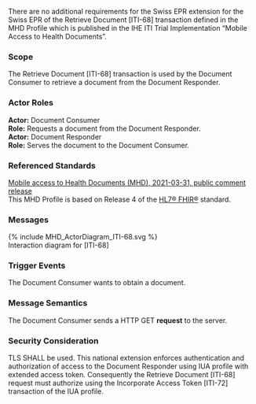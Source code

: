 There are no additional requirements for the Swiss EPR extension for the Swiss EPR of the Retrieve Document
[ITI-68] transaction defined in the MHD Profile which is published in the IHE ITI Trial Implementation
“Mobile Access to Health Documents”.

### Scope

The Retrieve Document [ITI-68] transaction is used by the Document Consumer to retrieve a
document from the Document Responder. 

### Actor Roles

**Actor:** Document Consumer   
**Role:** Requests a document from the Document Responder.   
**Actor:** Document Responder   
**Role:** Serves the document to the Document Consumer.   

### Referenced Standards

[Mobile access to Health Documents (MHD), 2021-03-31, public comment release](https://profiles.ihe.net/ITI/MHD/4.0.0-comment/)  
This MHD Profile is based on Release 4 of the [HL7® FHIR®](https://www.hl7.org/fhir/index.html) standard.

### Messages

<div>{% include MHD_ActorDiagram_ITI-68.svg %}</div>
<div><figcaption>Interaction diagram for [ITI-68]</figcaption></div>  

### Trigger Events

The Document Consumer wants to obtain a document. 

### Message Semantics
The Document Consumer sends a HTTP GET **request** to the server.

### Security Consideration

TLS SHALL be used. This national extension enforces authentication and authorization of access to the
Document Responder using IUA profile with extended access token. Consequently
the Retrieve Document [ITI-68] request must authorize using the Incorporate Access Token [ITI-72]
transaction of the IUA profile.